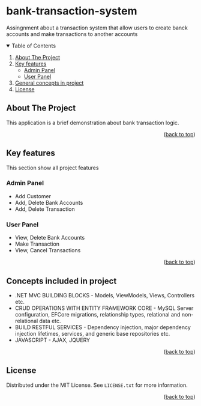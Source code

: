 # bank-transaction-system
Assingnment about a transaction system that allow users to create banck accounts and make transactions to another accounts

<!-- TABLE OF CONTENTS -->
<details open="open">
  <summary>Table of Contents</summary>
  <ol>
    <li>
      <a href="#about-the-project">About The Project</a>
      </li>
    <li>
      <a href="#Key-features">Key features</a>
      <ul>
        <li><a href="#Admin-Panel">Admin Panel</a></li>
        <li><a href="#User-Panel">User Panel</a></li>
      </ul>
    </li>
    <li><a href="#Concepts-included-in-project">General concepts in project</a></li>
    <li><a href="#license">License</a></li>
    </ol>
</details>



<!-- ABOUT THE PROJECT -->
## About The Project

This application is a brief demonstration about bank transaction logic.

<p align="right">(<a href="#top">back to top</a>)</p>


<!-- GETTING STARTED -->
## Key features
This section show all project features  

### Admin Panel
* Add Customer
* Add, Delete Bank Accounts
* Add, Delete Transaction

### User Panel
* View, Delete Bank Accounts
* Make Transaction
* View, Cancel Transactions

<p align="right">(<a href="#top">back to top</a>)</p>


<!-- Project development stages -->
## Concepts included in project

* .NET MVC BUILDING BLOCKS - Models, ViewModels, Views, Controllers etc.
* CRUD OPERATIONS WITH ENTITY FRAMEWORK CORE - MySQL Server configuration, EFCore migrations, relationship types, relational and non-relational data etc.
* BUILD RESTFUL SERVICES - Dependency injection, major dependency injection lifetimes, services, and generic base repositories etc.
* JAVASCRIPT - AJAX, JQUERY

<p align="right">(<a href="#top">back to top</a>)</p>


<!-- LICENSE -->
## License

Distributed under the MIT License. See `LICENSE.txt` for more information.

<p align="right">(<a href="#top">back to top</a>)</p>